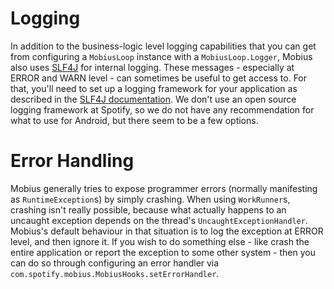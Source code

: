 # Logging

In addition to the business-logic level logging capabilities that you can get from configuring
a `MobiusLoop` instance with a `MobiusLoop.Logger`, Mobius also uses [SLF4J](http://slf4j.org/) for
internal logging. These messages - especially at ERROR and WARN level - can sometimes be useful to
get access to. For that, you'll need to set up a logging framework for your application as described
in the [SLF4J documentation](http://slf4j.org/manual.html#swapping). We don't use an open source
logging framework at Spotify, so we do not have any recommendation for what to use for Android, but
there seem to be a few options.

# Error Handling

Mobius generally tries to expose programmer errors (normally manifesting as `RuntimeException`s) by
simply crashing. When using `WorkRunner`s, crashing isn't really possible, because what actually
happens to an uncaught exception depends on the thread's `UncaughtExceptionHandler`. Mobius's
default behaviour in that situation is to log the exception at ERROR level, and then ignore it. If
you wish to do something else - like crash the entire application or report the exception to some
other system - then you can do so through configuring an error handler
via `com.spotify.mobius.MobiusHooks.setErrorHandler`.